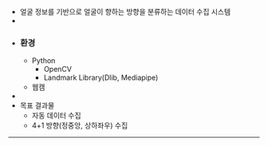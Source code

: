 - 얼굴 정보를 기반으로 얼굴이 향하는 방향을 분류하는 데이터 수집 시스템
-
- ### 환경
	- Python
		- OpenCV
		- Landmark Library(Dlib, Mediapipe)
	- 웹캠
-
- 목표 결과물
	- 자동 데이터 수집
	- 4+1 방향(정중앙, 상하좌우) 수집
---------------------------------------------------------------------
